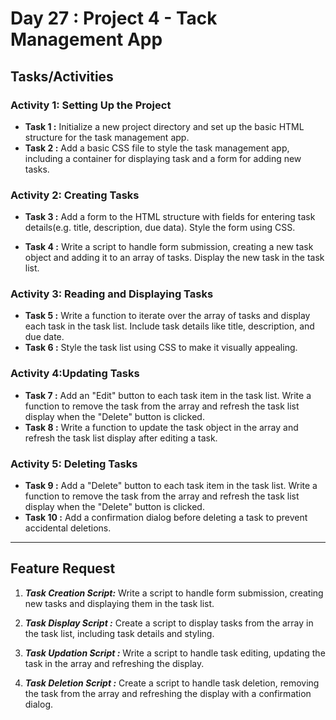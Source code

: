 # Day 27 : Project 4 - Tack Management App

## Tasks/Activities

### Activity 1: Setting Up the Project
- **Task 1 :**  Initialize a new project directory and set up the basic HTML structure for the task management app.
- **Task 2 :**  Add a basic CSS file to style the task management app, including a container for displaying task and a form for adding new tasks.

### Activity 2: Creating Tasks
- **Task 3 :** Add a form to the HTML structure with fields for entering task details(e.g. title, description, due data). Style the form using CSS.

- **Task 4 :** Write a script to handle form submission, creating a new task object and adding it to an array of tasks. Display the new task in the task list.


### Activity 3: Reading and Displaying Tasks
- **Task 5 :** Write a function to iterate over the array of tasks and display each task in the task list. Include task details like title, description, and due date.
- **Task 6 :** Style the task list using CSS to make it visually appealing.


### Activity 4:Updating Tasks
- **Task 7 :** Add an "Edit" button to each task item in the task list. Write a function to remove the task from the array and refresh the task list display when the "Delete" button is clicked.
- **Task 8 :** Write a function to update the task object in the array and refresh the task list display after editing a task.


### Activity 5: Deleting Tasks
- **Task 9 :** Add a "Delete" button to each task item in the task list. Write a function to remove the task from the array and refresh the task list display when the "Delete" button is clicked.
- **Task 10 :** Add a confirmation dialog before deleting a task to prevent accidental deletions.

***
## Feature Request

1. ***Task Creation Script:*** Write a script to handle form submission, creating new tasks and displaying them in the task list.

2. ***Task Display Script :*** Create a script to display tasks from the array in the task list, including task details and styling.

3. ***Task Updation Script :*** Write a script to handle task editing, updating the task in the array and refreshing the display.

4. ***Task Deletion Script :***  Create a script to handle task deletion, removing the task from the array and refreshing the display with a confirmation dialog.

